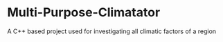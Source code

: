 # Multi-Purpose-Climatator
A C++ based project used for investigating all climatic factors of a region
